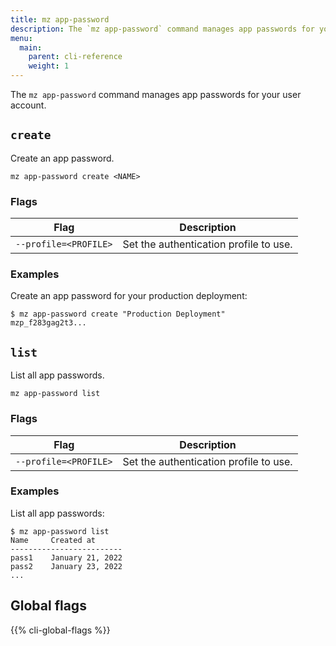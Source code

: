 ```yaml
---
title: mz app-password
description: The `mz app-password` command manages app passwords for your user account.
menu:
  main:
    parent: cli-reference
    weight: 1
---
```


The `mz app-password` command manages app passwords for your user account.

## `create`

Create an app password.

```
mz app-password create <NAME>
```

### Flags

Flag                                | Description
------------------------------------|-----------------------
`--profile=<PROFILE>`               | Set the authentication profile to use.

### Examples

Create an app password for your production deployment:

```shell
$ mz app-password create "Production Deployment"
mzp_f283gag2t3...
```

## `list`

List all app passwords.

```
mz app-password list
```

### Flags

Flag                                | Description
------------------------------------|-----------------------
`--profile=<PROFILE>`               | Set the authentication profile to use.

### Examples

List all app passwords:

```
$ mz app-password list
Name     Created at
-------------------------
pass1    January 21, 2022
pass2    January 23, 2022
...
```

## Global flags

{{% cli-global-flags %}}

